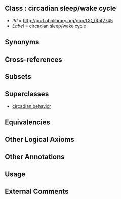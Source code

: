 
## Class : circadian sleep/wake cycle

 * *IRI* = http://purl.obolibrary.org/obo/GO_0042745
 * *Label* = circadian sleep/wake cycle

## Synonyms


## Cross-references


## Subsets


## Superclasses

 * [circadian behavior](../../GO/12/GO_0048512.md)

## Equivalencies


## Other Logical Axioms


## Other Annotations


## Usage


## External Comments

